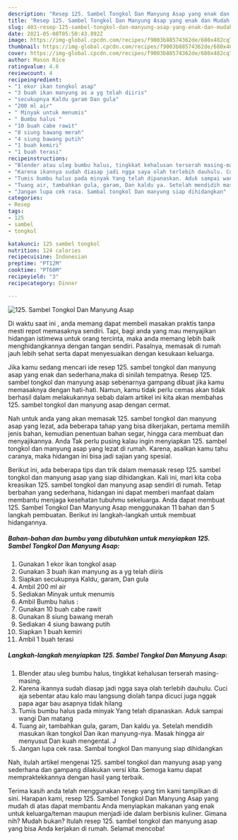 ```yaml
---
description: "Resep 125. Sambel Tongkol Dan Manyung Asap yang enak dan Mudah Dibuat"
title: "Resep 125. Sambel Tongkol Dan Manyung Asap yang enak dan Mudah Dibuat"
slug: 403-resep-125-sambel-tongkol-dan-manyung-asap-yang-enak-dan-mudah-dibuat
date: 2021-05-08T05:50:43.892Z
image: https://img-global.cpcdn.com/recipes/f9003b88574362de/680x482cq70/125-sambel-tongkol-dan-manyung-asap-foto-resep-utama.jpg
thumbnail: https://img-global.cpcdn.com/recipes/f9003b88574362de/680x482cq70/125-sambel-tongkol-dan-manyung-asap-foto-resep-utama.jpg
cover: https://img-global.cpcdn.com/recipes/f9003b88574362de/680x482cq70/125-sambel-tongkol-dan-manyung-asap-foto-resep-utama.jpg
author: Mason Rice
ratingvalue: 4.6
reviewcount: 4
recipeingredient:
- "1 ekor ikan tongkol asap"
- "3 buah ikan manyung as a yg telah diiris"
- "secukupnya Kaldu garam Dan gula"
- "200 ml air"
- " Minyak untuk menumis"
- " Bumbu halus "
- "10 buah cabe rawit"
- "8 siung bawang merah"
- "4 siung bawang putih"
- "1 buah kemiri"
- "1 buah terasi"
recipeinstructions:
- "Blender atau uleg bumbu halus, tingkkat kehalusan terserah masing-masing."
- "Karena ikannya sudah diasap jadi ngga saya olah terlebih dauhulu. Cuci aja sebentar atau kalo mau langsung diolah tanpa dicuci juga nggak papa agar bau asapnya tidak hilang"
- "Tumis bumbu halus pada minyak Yang telah dipanaskan. Aduk sampai wangi Dan matang"
- "Tuang air, tambahkan gula, garam, Dan kaldu ya. Setelah mendidih masukan ikan tongkol Dan ikan manyung-nya. Masak hingga air menyusut Dan kuah mengental. J"
- "Jangan lupa cek rasa. Sambal tongkol Dan manyung siap dihidangkan"
categories:
- Resep
tags:
- 125
- sambel
- tongkol

katakunci: 125 sambel tongkol 
nutrition: 124 calories
recipecuisine: Indonesian
preptime: "PT12M"
cooktime: "PT60M"
recipeyield: "3"
recipecategory: Dinner

---
```



![125. Sambel Tongkol Dan Manyung Asap](https://img-global.cpcdn.com/recipes/f9003b88574362de/680x482cq70/125-sambel-tongkol-dan-manyung-asap-foto-resep-utama.jpg)

Di waktu  saat ini , anda memang dapat membeli masakan praktis tanpa mesti repot memasaknya sendiri. Tapi, bagi anda yang mau menyajikan hidangan istimewa untuk orang tercinta, maka anda memang lebih baik menghidangkannya dengan tangan sendiri. Pasalnya, memasak di rumah jauh lebih sehat serta dapat menyesuaikan dengan kesukaan keluarga.

Jika kamu sedang mencari ide resep 125. sambel tongkol dan manyung asap yang enak dan sederhana,maka di sinilah tempatnya. Resep 125. sambel tongkol dan manyung asap  sebenarnya gampang dibuat jika kamu memasaknya dengan hati-hati. Namun, kamu tidak perlu cemas akan tidak berhasil dalam melakukannya 
sebab dalam artikel ini kita akan membahas 125. sambel tongkol dan manyung asap dengan cermat.  



Nah untuk anda yang akan memasak 125. sambel tongkol dan manyung asap yang lezat, ada beberapa tahap yang bisa dikerjakan, pertama memilih jenis bahan, kemudian penentuan bahan segar, hingga cara membuat dan menyajikannya. Anda Tak perlu pusing kalau ingin menyiapkan 125. sambel tongkol dan manyung asap yang lezat di rumah. Karena, asalkan kamu  tahu caranya, maka hidangan ini bisa jadi sajian yang spesial.

Berikut ini, ada beberapa tips dan trik dalam memasak resep 125. sambel tongkol dan manyung asap yang siap dihidangkan. Kali ini, mari kita coba kreasikan 125. sambel tongkol dan manyung asap sendiri di rumah. Tetap berbahan yang sederhana, hidangan ini dapat memberi manfaat dalam membantu menjaga kesehatan tubuhmu sekeluarga. Anda dapat membuat 125. Sambel Tongkol Dan Manyung Asap menggunakan 11 bahan dan 5 langkah pembuatan. Berikut ini langkah-langkah untuk membuat hidangannya.

<!--inarticleads1-->

##### Bahan-bahan dan bumbu yang dibutuhkan untuk menyiapkan 125. Sambel Tongkol Dan Manyung Asap:

1. Gunakan 1 ekor ikan tongkol asap
1. Gunakan 3 buah ikan manyung as a yg telah diiris
1. Siapkan secukupnya Kaldu, garam, Dan gula
1. Ambil 200 ml air
1. Sediakan  Minyak untuk menumis
1. Ambil  Bumbu halus :
1. Gunakan 10 buah cabe rawit
1. Gunakan 8 siung bawang merah
1. Sediakan 4 siung bawang putih
1. Siapkan 1 buah kemiri
1. Ambil 1 buah terasi




<!--inarticleads2-->

##### Langkah-langkah menyiapkan 125. Sambel Tongkol Dan Manyung Asap:

1. Blender atau uleg bumbu halus, tingkkat kehalusan terserah masing-masing.
1. Karena ikannya sudah diasap jadi ngga saya olah terlebih dauhulu. Cuci aja sebentar atau kalo mau langsung diolah tanpa dicuci juga nggak papa agar bau asapnya tidak hilang
1. Tumis bumbu halus pada minyak Yang telah dipanaskan. Aduk sampai wangi Dan matang
1. Tuang air, tambahkan gula, garam, Dan kaldu ya. Setelah mendidih masukan ikan tongkol Dan ikan manyung-nya. Masak hingga air menyusut Dan kuah mengental. J
1. Jangan lupa cek rasa. Sambal tongkol Dan manyung siap dihidangkan




Nah, itulah artikel mengenai  125. sambel tongkol dan manyung asap  yang sederhana dan gampang dilakukan versi kita. Semoga kamu dapat mempraktekkannya dengan hasil yang terbaik. 

Terima kasih anda telah menggunakan resep yang tim kami tampilkan di sini. Harapan kami, resep  125. Sambel Tongkol Dan Manyung Asap yang mudah di atas dapat membantu Anda menyiapkan makanan yang enak untuk keluarga/teman maupun menjadi ide dalam berbisnis kuliner. Gimana nih? Mudah bukan? Itulah resep 125. sambel tongkol dan manyung asap yang bisa Anda kerjakan di rumah. Selamat mencoba!

